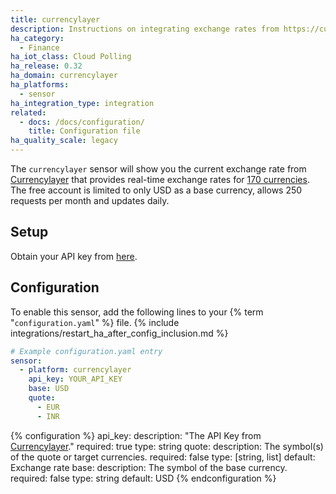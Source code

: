 ```yaml
---
title: currencylayer
description: Instructions on integrating exchange rates from https://currencylayer.com/ within Home Assistant.
ha_category:
  - Finance
ha_iot_class: Cloud Polling
ha_release: 0.32
ha_domain: currencylayer
ha_platforms:
  - sensor
ha_integration_type: integration
related:
  - docs: /docs/configuration/
    title: Configuration file
ha_quality_scale: legacy
---
```


The `currencylayer` sensor will show you the current exchange rate from [Currencylayer](https://currencylayer.com/) that provides real-time exchange rates for [170 currencies](https://currencylayer.com/currencies). The free account is limited to only USD as a base currency, allows 250 requests per month and updates daily.

## Setup

Obtain your API key from [here](https://currencylayer.com/product).

## Configuration

To enable this sensor, add the following lines to your {% term "`configuration.yaml`" %} file.
{% include integrations/restart_ha_after_config_inclusion.md %}

```yaml
# Example configuration.yaml entry
sensor:
  - platform: currencylayer
    api_key: YOUR_API_KEY
    base: USD
    quote:
      - EUR
      - INR
```

{% configuration %}
api_key:
  description: "The API Key from [Currencylayer](https://currencylayer.com/)."
  required: true
  type: string
quote:
  description: The symbol(s) of the quote or target currencies.
  required: false
  type: [string, list]
  default: Exchange rate
base:
  description: The symbol of the base currency.
  required: false
  type: string
  default: USD
{% endconfiguration %}
